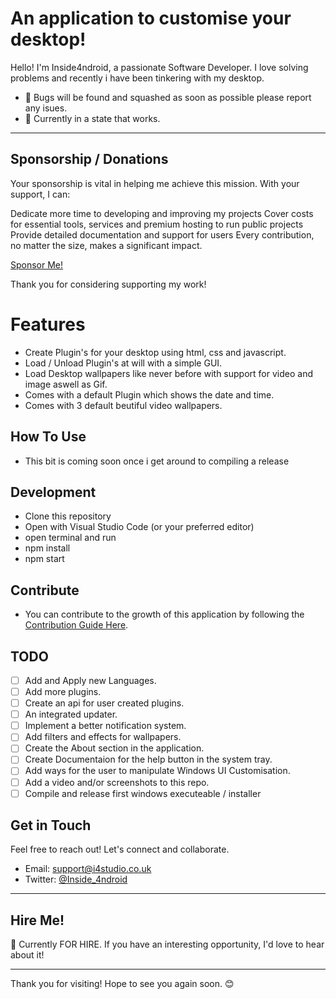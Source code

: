 # An application to customise your desktop!

Hello! I'm Inside4ndroid, a passionate Software Developer. I love solving problems and recently i have been tinkering with my desktop.

- 🐛 Bugs will be found and squashed as soon as possible please report any isues.
- 🌱 Currently in a state that works.

---

## Sponsorship / Donations

Your sponsorship is vital in helping me achieve this mission. With your support, I can:

Dedicate more time to developing and improving my projects
Cover costs for essential tools, services and premium hosting to run public projects
Provide detailed documentation and support for users
Every contribution, no matter the size, makes a significant impact.

[Sponsor Me!](https://github.com/sponsors/Inside4ndroid)

Thank you for considering supporting my work!

# Features

- Create Plugin's for your desktop using html, css and javascript.
- Load / Unload Plugin's at will with a simple GUI.
- Load Desktop wallpapers like never before with support for video and image aswell as Gif.
- Comes with a default Plugin which shows the date and time.
- Comes with 3 default beutiful video wallpapers.

## How To Use

- This bit is coming soon once i get around to compiling a release

## Development

- Clone this repository
- Open with Visual Studio Code (or your preferred editor)
- open terminal and run
- npm install
- npm start

## Contribute

- You can contribute to the growth of this application by following the [Contribution Guide Here](https://github.com/Inside4ndroid/DeskEngine/blob/main/CONTRIBUTING.md).

## TODO

- [ ] Add and Apply new Languages.
- [ ] Add more plugins.
- [ ] Create an api for user created plugins.
- [ ] An integrated updater.
- [ ] Implement a better notification system.
- [ ] Add filters and effects for wallpapers.
- [ ] Create the About section in the application.
- [ ] Create Documentaion for the help button in the system tray.
- [ ] Add ways for the user to manipulate Windows UI Customisation.
- [ ] Add a video and/or screenshots to this repo.
- [ ] Compile and release first windows executeable / installer

## Get in Touch

Feel free to reach out! Let's connect and collaborate.

- Email: support@i4studio.co.uk
- Twitter: [@Inside_4ndroid](https://twitter.com/Inside_4ndroid)

---

## Hire Me!

👀 Currently FOR HIRE. If you have an interesting opportunity, I'd love to hear about it!

---

Thank you for visiting! Hope to see you again soon. 😊